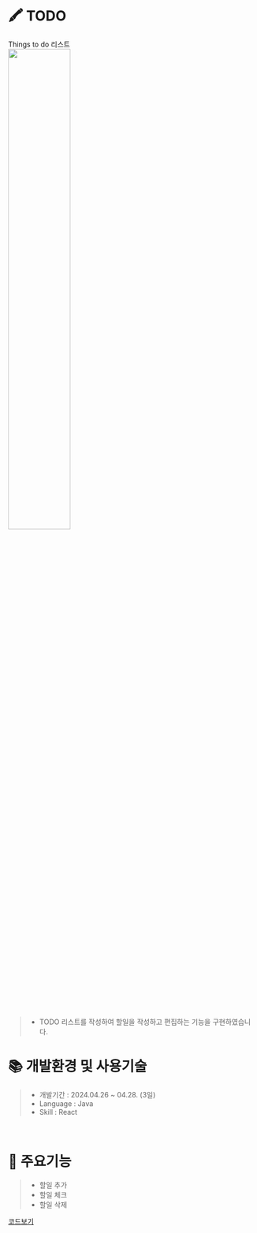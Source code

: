 # 🖍 TODO
Things to do 리스트 </br>
<img src="https://github.com/beetnalhee/TODO/assets/151362604/959f706b-0820-49a6-b098-e4e72234eb77" width="50%" height="50%"/></br>
> * TODO 리스트를 작성하여 할일을 작성하고 편집하는 기능을 구현하였습니다. 

# 📚 개발환경 및 사용기술
>  * 개발기간 : 2024.04.26 ~ 04.28. (3일)
>  * Language : Java
>  * Skill : React

</br>

# 🔑 주요기능

> * 할일 추가
> * 할일 체크
> * 할일 삭제

 [코드보기](https://github.com/beetnalhee/TODO/blob/main/src/App.js)
</br>



